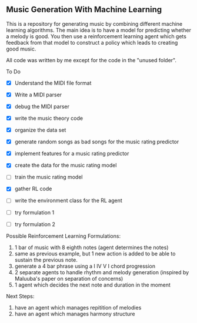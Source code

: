 ## Music Generation With Machine Learning

This is a repository for generating music by combining different machine learning algorithms. The main idea is to have a model for predicting whether a melody is good. You then use a reinforcement learning agent which gets feedback from that model to construct a policy which leads to creating good music. 

All code was written by me except for the code in the "unused folder".

To Do
- [x] Understand the MIDI file format
- [x] Write a MIDI parser
- [x] debug the MIDI parser
- [x] write the music theory code
- [x] organize the data set
- [x] generate random songs as bad songs for the music rating predictor
- [x] implement features for a music rating predictor
- [x] create the data for the music rating model
- [ ] train the music rating model
- [x] gather RL code
- [ ] write the environment class for the RL agent
- [ ] try formulation 1
- [ ] try formulation 2


Possible Reinforcement Learning Formulations:
1. 1 bar of music with 8 eighth notes (agent determines the notes)
2. same as previous example, but 1 new action is added to be able to sustain the previous note.
3. generate a 4 bar phrase using a I IV V I chord progression
4. 2 separate agents to handle rhythm and melody generation (inspired by Maluuba's paper on separation of concerns)
5. 1 agent which decides the next note and duration in the moment

Next Steps:
1. have an agent which manages repitition of melodies
2. have an agent which manages harmony structure